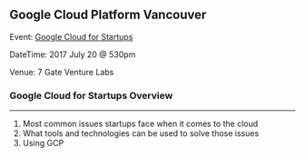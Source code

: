 ## Google Cloud Platform Vancouver

Event: [Google Cloud for Startups](https://www.meetup.com/Google-Cloud-Platform-Vancouver/events/240630025/)

DateTime: 2017 July 20 @ 530pm

Venue: 7 Gate Venture Labs

### Google Cloud for Startups Overview
---
1. Most common issues startups face when it comes to the cloud
2. What tools and technologies can be used to solve those issues
3. Using GCP
